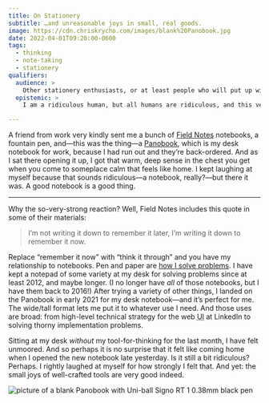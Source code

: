 ```yaml
---
title: On Stationery
subtitle: …and unreasonable joys in small, real goods.
image: https://cdn.chriskrycho.com/images/blank%20Panobook.jpg
date: 2022-04-01T09:20:00-0600
tags:
  - thinking
  - note-taking
  - stationery
qualifiers:
  audience: >
    Other stationery enthusiasts, or at least people who will put up with enthusing about pen and paper.
  epistemic: >
    I am a ridiculous human, but all humans are ridiculous, and this very ridiculousness is a good thing.

---
```


A friend from work very kindly sent me a bunch of [Field Notes](https://fieldnotesbrand.com) notebooks, a fountain pen, and—this was the thing—a [Panobook](https://www.studioneat.com/products/panobook), which is my desk notebook for work, because I had run out and they’re back-ordered. And as I sat there opening it up, I got that warm, deep sense in the chest you get when you come to someplace calm that feels like home. I kept laughing at myself because that sounds ridiculous—a notebook, really?—but there it was. A good notebook is a good thing.

---

Why the so-very-strong reaction? Well, Field Notes includes this quote in some of their materials:

> I’m not writing it down to remember it later, I’m writing it down to remember it now.

Replace “remember it now” with “think it through” and you have my relationship to notebooks. Pen and paper are [how I solve problems](https://v5.chriskrycho.com/journal/a-useful-approach-to-problem-solving/). I have kept a notepad of some variety at my desk for solving problems since at least 2012, and maybe longer. (I no longer have *all* of those notebooks, but I have them back to 2016!) After trying a variety of other things, I landed on the Panobook in early 2021 for my desk notebook—and it’s perfect for me. The wide/tall format lets me put it to whatever use I need. And those uses are broad: from high-level technical strategy for the web <abbr title="user interface">UI</abbr> at LinkedIn to solving thorny implementation problems.

Sitting at my desk *without* my tool-for-thinking for the last month, I have felt unmoored. And so perhaps it is no surprise that it felt like coming home when I opened the new notebook late yesterday. Is it still a bit ridiculous? Perhaps. I rightly laughed at myself for how strongly I felt that. And yet: the small joys of well-crafted tools are very good indeed.

![](https://cdn.chriskrycho.com/images/blank%20Panobook.jpg "picture of a blank Panobook with Uni-ball Signo RT 1 0.38mm black pen")
